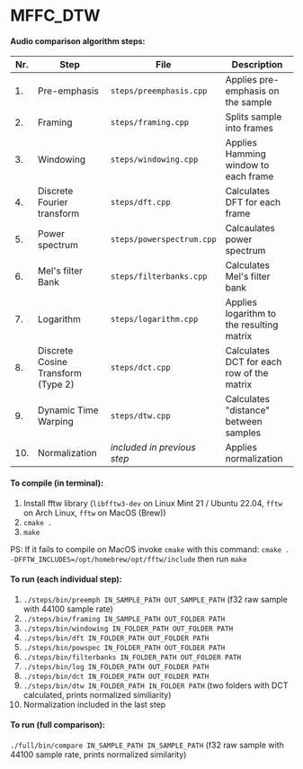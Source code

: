 # MFFC_DTW
#### Audio comparison algorithm steps:
| Nr. | Step                              | File                        | Description                               |
| --- | --------------------------------- | --------------------------- | ----------------------------------------- |
| 1.  | Pre-emphasis                      | `steps/preemphasis.cpp`     | Applies pre-emphasis on the sample        |
| 2.  | Framing                           | `steps/framing.cpp`         | Splits sample into frames                 |
| 3.  | Windowing                         | `steps/windowing.cpp`       | Applies Hamming window to each frame      |
| 4.  | Discrete Fourier transform        | `steps/dft.cpp`             | Calculates DFT for each frame             |
| 5.  | Power spectrum                    | `steps/powerspectrum.cpp`   | Calcaulates power spectrum                |
| 6.  | Mel's filter Bank                 | `steps/filterbanks.cpp`     | Calculates Mel's filter bank              |
| 7.  | Logarithm                         | `steps/logarithm.cpp`       | Applies logarithm to the resulting matrix |
| 8.  | Discrete Cosine Transform (Type 2)| `steps/dct.cpp`             | Calculates DCT for each row of the matrix |
| 9.  | Dynamic Time Warping              | `steps/dtw.cpp`             | Calculates "distance" between samples     |
| 10. | Normalization                     | *included in previous step* | Applies normalization                     |

#### To compile (in terminal):
1. Install fftw library (`libfftw3-dev` on Linux Mint 21 / Ubuntu 22.04, `fftw` on Arch Linux, `fftw` on MacOS (Brew))
2. `cmake .`
3. `make`

PS: If it fails to compile on MacOS invoke `cmake` with this command: `cmake . -DFFTW_INCLUDES=/opt/homebrew/opt/fftw/include` then run `make`

#### To run (each individual step):
1. `./steps/bin/preemph IN_SAMPLE_PATH OUT_SAMPLE_PATH` (f32 raw sample with 44100 sample rate)
2. `./steps/bin/framing IN_SAMPLE_PATH OUT_FOLDER PATH`
3. `./steps/bin/windowing IN_FOLDER_PATH OUT_FOLDER PATH`
4. `./steps/bin/dft IN_FOLDER_PATH OUT_FOLDER PATH`
5. `./steps/bin/powspec IN_FOLDER_PATH OUT_FOLDER PATH`
6. `./steps/bin/filterbanks IN_FOLDER_PATH OUT_FOLDER PATH`
7. `./steps/bin/log IN_FOLDER_PATH OUT_FOLDER PATH`
8. `./steps/bin/dct IN_FOLDER_PATH OUT_FOLDER PATH`
9. `./steps/bin/dtw IN_FOLDER_PATH IN_FOLDER PATH` (two folders with DCT calculated, prints normalized similiarity)
10. Normalization included in the last step

#### To run (full comparison):
`./full/bin/compare IN_SAMPLE_PATH IN_SAMPLE_PATH` (f32 raw sample with 44100 sample rate, prints normalized similarity)
